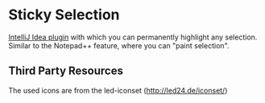 Sticky Selection
================

[IntelliJ Idea plugin](plugins.jetbrains.com/plugin/7341) with which you can permanently highlight any selection. 
Similar to the Notepad++ feature, where you can "paint selection".


Third Party Resources
---------------------
The used icons are from the led-iconset (http://led24.de/iconset/)